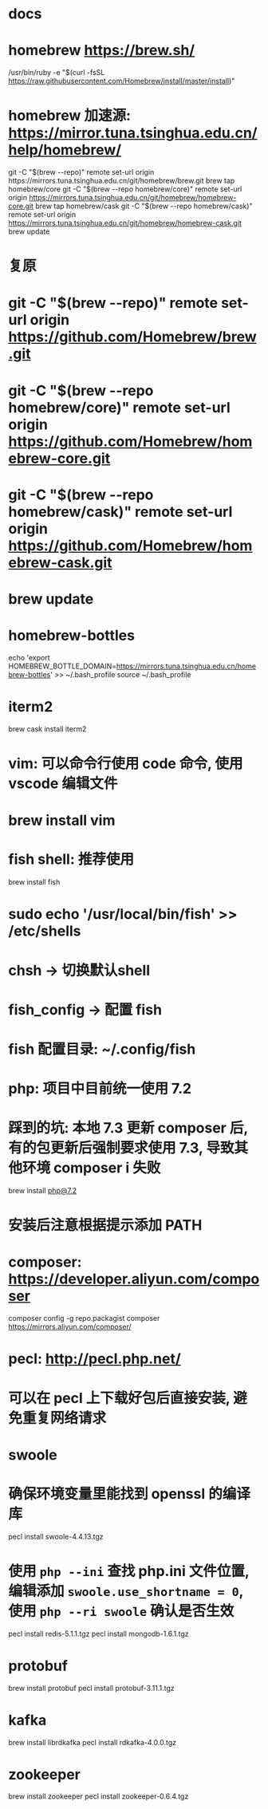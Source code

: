 # docs
# homebrew https://brew.sh/
/usr/bin/ruby -e "$(curl -fsSL https://raw.githubusercontent.com/Homebrew/install/master/install)"

# homebrew 加速源: https://mirror.tuna.tsinghua.edu.cn/help/homebrew/
git -C "$(brew --repo)" remote set-url origin https://mirrors.tuna.tsinghua.edu.cn/git/homebrew/brew.git
brew tap homebrew/core
git -C "$(brew --repo homebrew/core)" remote set-url origin https://mirrors.tuna.tsinghua.edu.cn/git/homebrew/homebrew-core.git
brew tap homebrew/cask
git -C "$(brew --repo homebrew/cask)" remote set-url origin https://mirrors.tuna.tsinghua.edu.cn/git/homebrew/homebrew-cask.git
brew update
# 复原
# git -C "$(brew --repo)" remote set-url origin https://github.com/Homebrew/brew.git
# git -C "$(brew --repo homebrew/core)" remote set-url origin https://github.com/Homebrew/homebrew-core.git
# git -C "$(brew --repo homebrew/cask)" remote set-url origin https://github.com/Homebrew/homebrew-cask.git
# brew update

# homebrew-bottles
echo 'export HOMEBREW_BOTTLE_DOMAIN=https://mirrors.tuna.tsinghua.edu.cn/homebrew-bottles' >> ~/.bash_profile
source ~/.bash_profile

# iterm2
brew cask install iterm2

# vim: 可以命令行使用 code 命令, 使用 vscode 编辑文件
# brew install vim

# fish shell: 推荐使用
brew install fish
# sudo echo '/usr/local/bin/fish' >> /etc/shells
# chsh -> 切换默认shell
# fish_config -> 配置 fish
# fish 配置目录: ~/.config/fish

# php: 项目中目前统一使用 7.2
# 踩到的坑: 本地 7.3 更新 composer 后, 有的包更新后强制要求使用 7.3, 导致其他环境 composer i 失败
brew install php@7.2
# 安装后注意根据提示添加 PATH
# composer: https://developer.aliyun.com/composer
composer config -g repo.packagist composer https://mirrors.aliyun.com/composer/
# pecl: http://pecl.php.net/
# 可以在 pecl 上下载好包后直接安装, 避免重复网络请求
# swoole
# 确保环境变量里能找到 openssl 的编译库
pecl install swoole-4.4.13.tgz
# 使用 `php --ini` 查找 php.ini 文件位置, 编辑添加 `swoole.use_shortname = 0`, 使用 `php --ri swoole` 确认是否生效
pecl install redis-5.1.1.tgz
pecl install mongodb-1.6.1.tgz
# protobuf
brew install protobuf
pecl install protobuf-3.11.1.tgz
# kafka
brew install librdkafka
pecl install rdkafka-4.0.0.tgz
# zookeeper
brew install zookeeper
pecl install zookeeper-0.6.4.tgz
